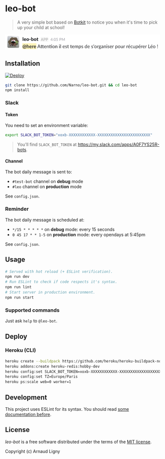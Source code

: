 # leo-bot

> A very simple bot based on [Botkit](https://github.com/howdyai/botkit) to notice you when it's time to pick up your child at school!

![Slack screen capture](./docs/leo-bot-slack-example.png)

## Installation

[![Deploy](https://www.herokucdn.com/deploy/button.svg)](https://heroku.com/deploy?template=https://github.com/Narno/leo-bot)

```bash
git clone https://github.com/Narno/leo-bot.git && cd leo-bot
npm install
```

### Slack
#### Token

You need to set an environment variable:
```bash
export SLACK_BOT_TOKEN="xoxb-XXXXXXXXXXXX-XXXXXXXXXXXXXXXXXXXXXXXX"
```
> You'll find `SLACK_BOT_TOKEN` at https://my.slack.com/apps/A0F7YS25R-bots.

#### Channel

The bot daily message is sent to:
- `#test-bot` channel on **debug** mode
- `#leo` channel on **production** mode

See `config.json`.

### Reminder

The bot daily message is scheduled at:
- `*/15 * * * * *` on **debug** mode: every 15 seconds
- `0 45 17 * * 1-5` on **production** mode: every opendays at 5:45pm

See `config.json`.

## Usage

```bash
# Served with hot reload (+ ESLint verification).
npm run dev
# Run ESLint to check if code respects it's syntax.
npm run lint
# Start server in production environment.
npm run start
```

### Supported commands

Just ask `help` to `@leo-bot`.

## Deploy

### Heroku (CLI)

```bash
heroku create --buildpack https://github.com/heroku/heroku-buildpack-nodejs.git
heroku addons:create heroku-redis:hobby-dev
heroku config:set SLACK_BOT_TOKEN=xoxb-XXXXXXXXXXXX-XXXXXXXXXXXXXXXXXXXXXXXX
heroku config:set TZ=Europe/Paris
heroku ps:scale web=0 worker=1
```

## Development

This project uses ESLint for its syntax. You should read [some documentation before](https://eslint.org/docs/rules/).

## License

_leo-bot_ is a free software distributed under the terms of the [MIT license](https://opensource.org/licenses/MIT).

Copyright (c) Arnaud Ligny
